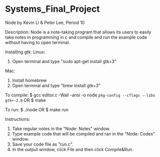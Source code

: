 # Systems_Final_Project
Node by Kevin Li & Peter Lee, Period 10

Description:
Node is a note-taking program that allows its users to easily take notes in programming in c and compile and run the example code without having to open terminal.

Installing gtk:
Linux:
1. Open terminal and type "sudo apt-get install gtk+3"

Mac:
1. Install homebrew
2. Open terminal and type "brew install gtk+3"

To compile:
$ gcc editor.c -Wall -ansi -o node `pkg-config --cflags --libs gtk+-2.0`
OR
$ make

To run:
$ ./node
OR
$ make run

Instructions:
1. Take regular notes in the "Node: Notes" window.
2. Type example code that will be compiled and ran in the "Node: Codes" window.
3. Save your code file as "run.c". 
4. In the output window, click File and then click Compile&Run. 
